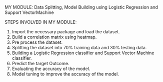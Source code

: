 MY MODULE:
  Data Splitting, Model Building using Logistic Regression and Support VectorMachine
  
STEPS INVOLVED IN MY MODULE:
1.	Import the necessary package and load the dataset.
2.	Build a correlation matrix using heatmap.
3.	Pre process the dataset.
4.	Splitting the dataset into 70% training data and 30% testing data.
5.	Building a Logistic Regression classifier and Support Vector Machine classifier.
6.	Predict the target Outcome.
7.	Evaluating the accuracy of the model.
8.	Model tuning to improve the accuracy of the model.
